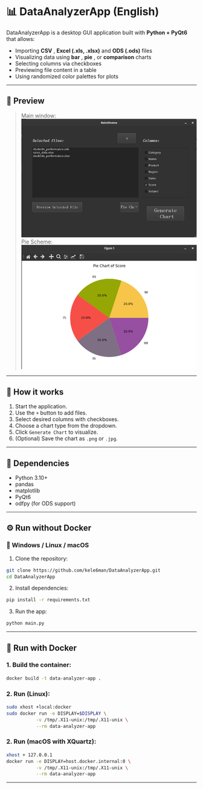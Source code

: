 # 📊 DataAnalyzerApp (English)

DataAnalyzerApp is a desktop GUI application built with **Python + PyQt6** that allows:

* Importing  **CSV** , **Excel (.xls, .xlsx)** and **ODS (.ods)** files
* Visualizing data using  **bar** ,  **pie** , or **comparison** charts
* Selecting columns via checkboxes
* Previewing file content in a table
* Using randomized color palettes for plots

---

## 📸 Preview

> Main window:
> ![screenshots/main_window.png](https://github.com/kele6man/DataAnalyzerApp/blob/main/screenshots/main_window.png?raw=true)
> Pie Scheme:
> ![screenshots/main_window.png](https://github.com/kele6man/DataAnalyzerApp/blob/main/screenshots/pie.png?raw=true)

---

## 🧠 How it works

1. Start the application.
2. Use the `+` button to add files.
3. Select desired columns with checkboxes.
4. Choose a chart type from the dropdown.
5. Click `Generate Chart` to visualize.
6. (Optional) Save the chart as `.png` or `.jpg`.

---

## 🧰 Dependencies

* Python 3.10+
* pandas
* matplotlib
* PyQt6
* odfpy (for ODS support)

---

## ⚙️ Run without Docker

### 🔵 Windows / Linux / macOS

1. Clone the repository:

```bash
git clone https://github.com/kele6man/DataAnalyzerApp.git
cd DataAnalyzerApp
```

2. Install dependencies:

```bash
pip install -r requirements.txt
```

3. Run the app:

```bash
python main.py
```

---

## 🐳 Run with Docker

### 1. Build the container:

```bash
docker build -t data-analyzer-app .
```

### 2. Run (Linux):

```bash
sudo xhost +local:docker
sudo docker run -e DISPLAY=$DISPLAY \
           -v /tmp/.X11-unix:/tmp/.X11-unix \
           --rm data-analyzer-app
```

### 2. Run (macOS with XQuartz):

```bash
xhost + 127.0.0.1
docker run -e DISPLAY=host.docker.internal:0 \
           -v /tmp/.X11-unix:/tmp/.X11-unix \
           --rm data-analyzer-app
```

---
